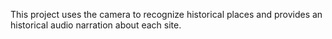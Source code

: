 This project uses the camera to recognize historical places and provides an historical audio narration about each site.
